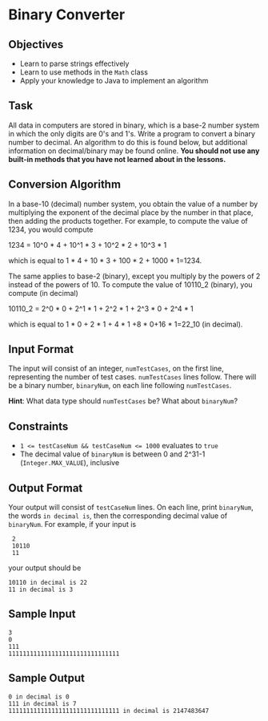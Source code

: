 # Binary Converter

## Objectives

* Learn to parse strings effectively
* Learn to use methods in the `Math` class
* Apply your knowledge to Java to implement an algorithm

## Task

All data in computers are stored in binary, which is a base-2 number system in which the only digits are 0's and 1's. Write a program to convert a binary number to decimal. An algorithm to do this is found below, but additional information on decimal/binary may be found online. **You should not use any built-in methods that you have not learned about in the lessons.**

## Conversion Algorithm

In a base-10 (decimal) number system, you obtain the value of a number by multiplying the exponent of the decimal place by the number in that place, then adding the products together. For example, to compute the value of 1234, you would compute 

1234 = 10^0 * 4 + 10^1 * 3 + 10^2 * 2 + 10^3 * 1

which is equal to 1 * 4 + 10 * 3 + 100 * 2 + 1000 * 1=1234.

The same applies to base-2 (binary), except you multiply by the powers of 2 instead of the powers of 10. To compute the value of 10110_2 (binary), you compute (in decimal)

10110_2 = 2^0 * 0 + 2^1 * 1 + 2^2 * 1 + 2^3 * 0 + 2^4 * 1

which is equal to 1 * 0 + 2 * 1 + 4 * 1 +8 * 0+16 * 1=22_10 (in decimal).

## Input Format

The input will consist of an integer, `numTestCases`, on the first line, representing the number of test cases. `numTestCases` lines follow. There will be a binary number, `binaryNum`, on each line following `numTestCases`.

**Hint**: What data type should `numTestCases` be? What about `binaryNum`?

## Constraints

* `1 <= testCaseNum && testCaseNum <= 1000` evaluates to `true`
* The decimal value of `binaryNum` is between 0 and 2^31-1 (`Integer.MAX_VALUE`), inclusive

## Output Format

Your output will consist of `testCaseNum` lines. On each line, print `binaryNum`, the words `in decimal is`, then the corresponding decimal value of `binaryNum`. For example, if your input is
     
     2
     10110
     11    

your output should be

    10110 in decimal is 22
    11 in decimal is 3

## Sample Input

    3
    0
    111
    1111111111111111111111111111111

## Sample Output

    0 in decimal is 0
    111 in decimal is 7
    1111111111111111111111111111111 in decimal is 2147483647

